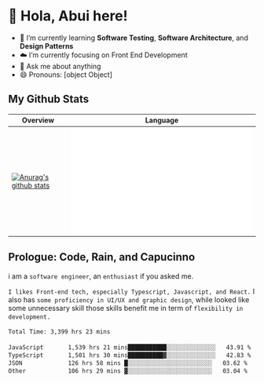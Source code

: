 # 👋 Hola, Abui here!

- 🌱 I’m currently learning **Software Testing**, **Software Architecture**, and **Design Patterns**
- ☁️ I’m currently focusing on Front End Development
- 💬 Ask me about anything
- 😄 Pronouns: [object Object]

## My Github Stats

| Overview | Language |
| --- | --- |
|[![Anurag's github stats](https://github-readme-stats.vercel.app/api?username=abui-am&count_private=true)](https://github.com/anuraghazra/github-readme-stats)|![Language](https://raw.githubusercontent.com/abui-am/stats/c6455f656dfce7acd3951e5ec5b25d72af0b2ee3/generated/languages.svg)|

## Prologue: Code, Rain, and Capucinno
i am a `software engineer`, an `enthusiast` if you asked me. 

`I likes Front-end tech, especially Typescript, Javascript, and React.` I also has `some proficiency in UI/UX and graphic design`, while looked like some unnecessary skill those skills benefit me in term of `flexibility in development.`


<!--START_SECTION:waka-->

```text
Total Time: 3,399 hrs 23 mins

JavaScript       1,539 hrs 21 mins███████████░░░░░░░░░░░░░░   43.91 %
TypeScript       1,501 hrs 30 mins██████████▓░░░░░░░░░░░░░░   42.83 %
JSON             126 hrs 58 mins █░░░░░░░░░░░░░░░░░░░░░░░░   03.62 %
Other            106 hrs 29 mins ▓░░░░░░░░░░░░░░░░░░░░░░░░   03.04 %
```

<!--END_SECTION:waka-->
